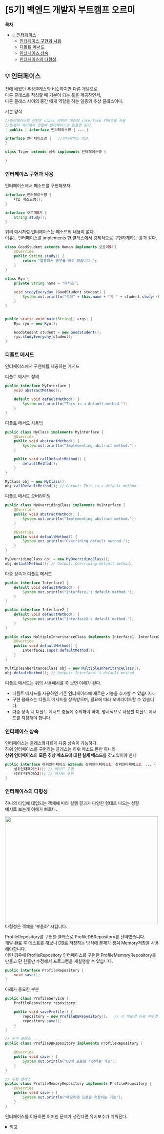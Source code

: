 # [5기] 백엔드 개발자 부트캠프 오르미

**목차**

- [💡 인터페이스](#인터페이스)
  - [인터페이스 구현과 사용](#인터페이스-구현과-사용)
  - [디폴트 메서드](#디폴트-메서드)
  - [인터페이스 상속](#인터페이스-상속)
  - [인터페이스의 다형성](#인터페이스의-다형성)




## 💡 인터페이스
<a id="인터페이스"></a>

전에 배웠던 추상클래스와 비슷하지만 다른 개념으로   
다른 클래스를 작성할 때 기본이 되는 틀을 제공하면서,   
다른 클래스 사이의 중간 매개 역할을 하는 일종의 추상 클래스이다.

기본 양식

```java
//인터페이스의 선언은 class 키워드 대신에 interface 키워드를 사용
//인텔리 제이에서 만들때 인터페이스로 만들면 된다.
[ public ] interface 인터페이스명 { ... }

interface 인터페이스명 {   //인터페이스 생성
}

class Tiger extends 상속 implements 인터페이스명 {

}

```

### 인터페이스 구현과 사용
<a id="인터페이스-구현과-사용"></a>

인터페이스에서 메소드를 구현해보자.

```java
interface 인터페이스명 {
	타입 메소드명();
}

interface 오르미5기 {
    String study();
}
```

위의 예시처럼 인터페이스는 메소드의 내용이 없다.   
이유는 인터페이스를 implements 한 클래스에서 강제적으로 구현하게하는 틀과 같다.

```java
class GoodStudent extends Human implements 오르미5기{
    @Override
    public String study() {
        return "집중해서 공부를 하고 있습니다.";
    }
}

class Ryu {
    private String name = "유석호";
    
    void studyEveryday (GoodStudent student) {
        System.out.println("학생" + this.name + "가 " + student.study());
    }
}


public static void main(String[] args) {
    Ryu ryu = new Ryu();

    GoodStudent student = new GoodStudent();
    ryu.studyEveryday(student);
}
```

### 디폴트 메서드
<a id="디폴트-메서드"></a>

인터페이스에서 구현체를 제공하는 메서드

디폴트 메서드 정의

```java
public interface MyInterface {
    void abstractMethod();

    default void defaultMethod() {
        System.out.println("This is a default method.");
    }
}
```

디폴트 메서드 사용법

```java
public class MyClass implements MyInterface {
    @Override
    public void abstractMethod() {
        System.out.println("Implementing abstract method.");
    }

    public void callDefaultMethod() {
        defaultMethod();
    }
}

MyClass obj = new MyClass();
obj.callDefaultMethod(); // Output: This is a default method.
```

디폴트 메서드 오버라이딩

```java
public class MyOverridingClass implements MyInterface {
    @Override
    public void abstractMethod() {
        System.out.println("Implementing abstract method.");
    }

    @Override
    public void defaultMethod() {
        System.out.println("Overriding default method.");
    }
}

MyOverridingClass obj = new MyOverridingClass();
obj.defaultMethod(); // Output: Overriding default method.

```

다중 상속과 디폴트 메서드

```java
public interface Interface1 {
    default void defaultMethod() {
        System.out.println("Interface1's default method.");
    }
}

public interface Interface2 {
    default void defaultMethod() {
        System.out.println("Interface2's default method.");
    }
}

public class MultipleInheritanceClass implements Interface1, Interface2 {
    @Override
    public void defaultMethod() {
        Interface1.super.defaultMethod();
    }
}

MultipleInheritanceClass obj = new MultipleInheritanceClass();
obj.defaultMethod(); // Output: Interface1's default method.

```

디폴트 메서드는 위의 사용예시를 쭉 보면 이해가 된다.   

- 디폴트 메서드를 사용하면 기존 인터페이스에 새로운 기능을 추가할 수 있습니다.
- 구현 클래스는 디폴트 메서드를 상속받으며, 필요에 따라 오버라이드할 수 있습니다.
- 다중 상속 시 디폴트 메서드 충돌에 주의해야 하며, 명시적으로 사용할 디폴트 메서드를 지정해야 합니다.

### 인터페이스 상속
<a id="인터페이스-상속"></a>

인터페이스는 클래스와다르게 다중 상속이 가능하다.   
하위 인터페이스를 구현하는 클래스는 하위 메소드 뿐만 아니라   
**상위 인터페이스**의 **모든 추상 메소드에 대한 실체 메소드**를 갖고있어야 한다

```java
public interface 하위인터페이스 extends 상위인터페이스1, 상위인터페이스2, ... {
    상위인터페이스1(); // 메서드 구연
    상위인터페이스2(); // 메서드 구현
}
```


### 인터페이스의 다형성
<a id="인터페이스의-다형성"></a>

하나의 타입에 대입되는 객체에 따라 실행 결과가 다양한 형태로 나오는 성질   
예시로 보는게 이해가 빠르다.

<img src="img/day30/repo.png" width="500" height="350" alt="">
다형성은 객체를 ‘부품화’ 시킵니다.

ProfileRepository를 구현한 클래스로 ProfileDBRepository를 선택했습니다.   
개발 완료 후 테스트를 해보니 DB로 저장하는 방식에 문제가 생겨 Memory저장을 사용해야합니다.   
이런 경우에 ProfileRepository 인터페이스를 구현한 ProfileMemoryRepository를 만들고 단 한줄만 수정해서 프로그램을 재실행할 수 있습니다.

```java
public interface ProfileRepository {
    void save();
}
```

아래가 중요한 부분

```java
public class ProfileService {
    ProfileRepository repository;

    public void saveProfile() {
        repository = new ProfileDBRepository();   // 이 부분만 바꿔 끼우면 됨
        repository.save();
    }
}
```

```java
// 구현 클래스
public class ProfileDBRepository implements ProfileRepository {

    @Override
    public void save() {
        System.out.println("DB에 프로필 저장하는 기능");
    }
}
```

```java
// 구현 클래스
public class ProfileMemoryRepository implements ProfileRepository {
    @Override
    public void save() {
        System.out.println("메모리에 프로필 저장하는 기능");
    }
}
```

인터페이스를 이용하면 어떠한 문제가 생긴다면 유지보수가 쉬워진다.





<details>
<summary> 회고 </summary>

인터페이스 시간은 좀 개념이해가 중요한거 같다.   <br>
쓸 내용이 많지는 않은데 이해를 하는게 조금 걸린 느낌. <br>
<br>
인터페이스에서는 궁금한거는 생기지 않았습니다!ㅎㅎ <br>
위클리 퀴즈가 어렵지만...<br>
해결하면서 공부하는....<br>
<br>
주말 상관 안하고 계속 공부하니 오늘이 월요일인지 별로 체감을 못하는<br>
월요병이 딱히 없는 하루였습니다;;


</details>